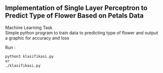 ## Implementation of Single Layer Perceptron to Predict Type of Flower Based on Petals Data
Machine Learning Task <br>
Simple python program to train data to predicting type of flower and output a graphic for accuracy and loss

Run :
```bash
python3 klasifikasi.py
or
./klasifikasi.py
```
